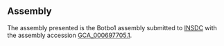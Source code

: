 

Assembly
--------

The assembly presented is the Botbo1 assembly submitted to
[INSDC](http://www.insdc.org) with the assembly accession
[GCA\_000697705.1](http://www.ebi.ac.uk/ena/data/view/GCA_000697705.1).
